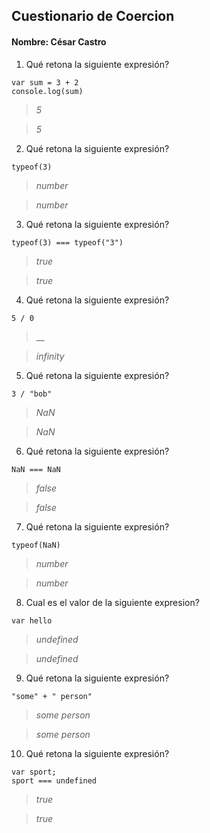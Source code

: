 ## Cuestionario de Coercion
#### Nombre: César Castro

1. Qué retona la siguiente expresión?
```
var sum = 3 + 2
console.log(sum)
```

> _5_

> _5_

2. Qué retona la siguiente expresión?
```
typeof(3)
```

> _number_

> _number_

3. Qué retona la siguiente expresión?
```
typeof(3) === typeof("3")
```
> _true_

> _true_

4. Qué retona la siguiente expresión?
```
5 / 0
```

> __

> _infinity_

5. Qué retona la siguiente expresión?
```
3 / "bob"
```

> _NaN_

> _NaN_

6. Qué retona la siguiente expresión?
```
NaN === NaN
```

> _false_

> _false_

7. Qué retona la siguiente expresión?
```
typeof(NaN)
```

> _number_

> _number_

8. Cual es el valor de la siguiente expresion?
```
var hello
```

> _undefined_

> _undefined_

9. Qué retona la siguiente expresión?
```
"some" + " person"
```

> _some person_

> _some person_

10. Qué retona la siguiente expresión?
```
var sport; 
sport === undefined
```

> _true_

> _true_


